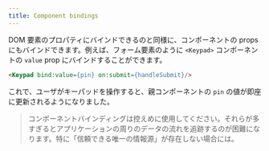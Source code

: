 ```yaml
---
title: Component bindings
---
```


DOM 要素のプロパティにバインドできるのと同様に、コンポーネントの props にもバインドできます。例えば、フォーム要素のように `<Keypad>` コンポーネントの `value` prop にバインドすることができます。

```html
<Keypad bind:value={pin} on:submit={handleSubmit}/>
```

これで、ユーザがキーパッドを操作すると、親コンポーネントの `pin` の値が即座に更新されるようになりました。

> コンポーネントバインディングは控えめに使用してください。それらが多すぎるとアプリケーションの周りのデータの流れを追跡するのが困難になります。特に「信頼できる唯一の情報源」が存在しない場合には。